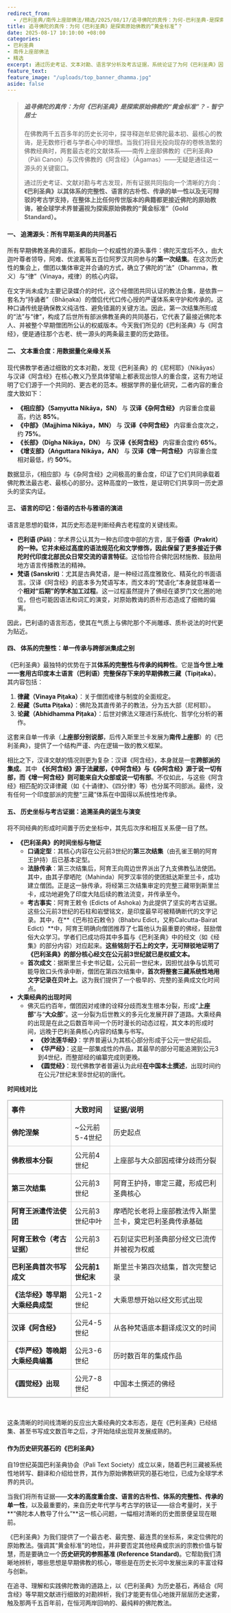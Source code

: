 ```yaml
---
redirect_from:
  - /巴利圣典/南传上座部佛法/精选/2025/08/17/追寻佛陀的真传：为何-巴利圣典-是探索原始佛教的-黄金标准-？/
title: 追寻佛陀的真传：为何《巴利圣典》是探索原始佛教的“黄金标准”？
date: 2025-08-17 10:10:00 +08:00
categories:
- 巴利圣典
- 南传上座部佛法
- 精选
excerpt: 通过历史考证、文本对勘、语言学分析及考古证据，系统论证了为何《巴利圣典》因其完整性、古朴性和传承单一性，被全球学术界视为研究早期佛教的“黄金标准”。
feature_text: 
feature_image: "/uploads/top_banner_dhamma.jpg"
aside: false
---
```


> ##### **追寻佛陀的真传：为何《巴利圣典》是探索原始佛教的“黄金标准”？** - 智宁居士
>
> 在佛教两千五百多年的历史长河中，探寻释迦牟尼佛陀最本初、最核心的教诲，是无数修行者与学者心中的理想。当我们将目光投向现存的卷帙浩繁的佛教经典时，两套最古老的文献体系——南传上座部佛教的《巴利圣典》（Pāli Canon）与汉传佛教的《阿含经》（Āgamas）——无疑是通往这一源头的关键窗口。
>
> 通过历史考证、文献对勘与考古发现，所有证据共同指向一个清晰的方向：**《巴利圣典》以其体系的完整性、语言的古朴性、传承的单一性以及无可辩驳的考古学支持，在整体上比任何传世版本的典籍都更接近佛陀的原始教诲，被全球学术界普遍视为探索原始佛教的“黄金标准”（Gold Standard）。**

#### **一、 追溯源头：所有早期圣典的共同基石**

所有早期佛教圣典的谱系，都指向一个权威性的源头事件：佛陀灭度后不久，由大迦叶尊者领导，阿难、优波离等五百位阿罗汉共同参与的**第一次结集**。在这次历史性的集会上，僧团以集体审定并合诵的方式，确立了佛陀的“法”（Dhamma，教义）与“律”（Vinaya，戒律）的核心内容。

在文字尚未成为主要记录媒介的时代，这个经僧团共同认证的教法合集，是依靠一套名为“持诵者”（Bhāṇaka）的僧侣代代口传心授的严谨体系来守护和传承的。这种口诵传统是确保教义纯洁性、避免错漏的关键方法。因此，第一次结集所形成的“法”与“律”，构成了后世所有部派佛教圣典的共同基石，它代表了最接近佛陀本人、并被整个早期僧团所公认的权威版本。今天我们所见的《巴利圣典》与《阿含经》，便是通往那个古老、统一源头的两条最主要的历史路径。

#### **二、 文本重合度：用数据量化亲缘关系**

现代佛教学者通过细致的文本对勘，发现《巴利圣典》的《尼柯耶》（Nikāyas）与汉译《阿含经》在核心教义乃至具体譬喻上都表现出惊人的重合度，这有力地证明了它们源于一个共同的、更古老的范本。根据学界的量化研究，二者内容的重合度大致如下：

* **《相应部》（Saṃyutta Nikāya，SN）** 与 **汉译《杂阿含经》** 内容重合度最高，约达 **85%**。
* **《中部》（Majjhima Nikāya，MN）** 与 **汉译《中阿含经》** 内容重合度次之，约 **75%**。
* **《长部》（Dīgha Nikāya，DN）** 与 **汉译《长阿含经》** 内容重合度约 **65%**。
* **《增支部》（Aṅguttara Nikāya，AN）** 与 **汉译《增一阿含经》** 内容重合度相对最低，约 **50%**。

数据显示，《相应部》与《杂阿含经》之间极高的重合度，印证了它们共同承载着佛陀教法最古老、最核心的部分。这种高度的一致性，是证明它们共享同一历史源头的坚实内证。

#### **三、 语言的印记：俗语的古朴与雅语的演进**

语言是思想的载体，其历史形态是判断经典古老程度的关键线索。

* **巴利语 (Pāli)**：学术界公认其为一种古印度中部的方言，属于**俗语（Prakrit）**的一种。它并未经过高度的语法规范化和文学修饰，因此保留了更多**接近于佛陀时代印度北部民众日常交流的语言特征**。这恰恰符合佛陀因材施教、鼓励用地方语言传播教法的精神。
* **梵语 (Sanskrit)**：尤其是古典梵语，是一种经过高度雅致化、精英化的书面语言。汉译《阿含经》的底本多为梵语写本，而文本的“梵语化”本身就意味着一个**相对“后期”的学术加工过程**。这一过程虽然提升了佛经在婆罗门文化圈的地位，但也可能因语法和词汇的演变，对原始教诲的质朴形态造成了细微的偏离。

因此，巴利语的语言形态，使其在气质上与佛陀那个不尚雕琢、质朴说法的时代更为贴近。

#### **四、 体系的完整性：单一传承与跨部派集成之别**

《巴利圣典》最独特的优势在于其**体系的完整性与传承的纯粹性**。它是**当今世上唯一一套用古印度本土语言（巴利语）完整保存下来的早期佛教三藏（Tipiṭaka）**。其内容包括：

1. **律藏（Vinaya Piṭaka）**：关于僧团戒律与制度的全面规定。
2. **经藏（Sutta Piṭaka）**：佛陀及其直传弟子的教法，分为五大部（尼柯耶）。
3. **论藏（Abhidhamma Piṭaka）**：后世对佛法义理进行系统化、哲学化分析的著作。

这套来自单一传承（**上座部分别说部**，后传入斯里兰卡发展为**南传上座部**）的《巴利圣典》，提供了一个结构严谨、内在逻辑一致的教义框架。

相比之下，汉译文献的情况则更为复杂：汉译《阿含经》，本身就是一套**跨部派的集成**。其中 **《长阿含经》源于法藏部，《中阿含经》与《杂阿含经》源于说一切有部，而《增一阿含经》则可能来自大众部或说一切有部**。不仅如此，与这些《阿含经》相匹配的汉译律藏（如《十诵律》、《四分律》等）也分属不同部派。最终，没有任何一个印度部派的完整“三藏”体系在中国得以系统性地传承。

#### **五、 历史坐标与考古证据：追溯圣典的诞生与演变**

将不同经典的形成时间置于历史坐标中，其先后次序和相互关系便一目了然。

* **《巴利圣典》的时间坐标与物证**
  * **口诵定型**：其核心内容在公元前3世纪的**第三次结集**（由孔雀王朝的阿育王护持）后已基本定型。
  * **法脉传承**：第三次结集后，阿育王向周边世界派出了九支佛教弘法使团。其中，由其子摩哂陀（Mahinda）阿罗汉率领的使团抵达斯里兰卡，成功建立僧团。正是这一脉传承，将经第三次结集审定的完整三藏带到斯里兰卡，成功地避免了印度大陆后续的教法流变，并传承至今。
  * **考古事实**：阿育王敕令 (Edicts of Ashoka) 为此提供了坚实的考古证据。这些公元前3世纪的石柱和岩壁铭文，是印度最早可被精确断代的文字记录。其中，在**《巴布拉石敕令》（Bhabru Edict，又称Calcutta-Bairat Edict）**中，阿育王明确向僧团推荐了七篇他认为最重要的佛经，鼓励僧俗大众学习。学者们已成功将其中多篇与《巴利圣典》中的经文（如《经集》的部分内容）对应起来。**这些铭刻于石上的文字，无可辩驳地证明了《巴利圣典》的部分核心经文在公元前3世纪就已是权威文本。**
  * **首次成文**：据斯里兰卡史书记载，公元前一世纪末，因担忧战争与饥荒可能导致口头传承中断，僧团在第四次结集中，**首次将整套三藏系统性地用文字记录在贝叶上**。这为我们提供了一个极早的、完整的圣典成文化时间点。
* **大乘经典的出现时间**
  * 佛灭后约百年，僧团因对戒律的诠释分歧而发生根本分裂，形成“**上座部**”与“**大众部**”。这一分裂为后世教义的多元化发展开辟了道路。大乘经典的出现是在此之后数百年间一个历时漫长的动态过程，其文本的形成时间，远晚于巴利圣典核心内容的结集与书写。
    * **《妙法莲华经》**：学界普遍认为其核心部分形成于公元一世纪前后。
    * **《华严经》**：这是一部集成性的作品，其最早的部分可能追溯到公元3到4世纪，而整部经的编纂完成则更晚。
    * **《圆觉经》**：现代佛教学者普遍认为此经**在中国本土撰述**，出现时间约在公元7世纪末至8世纪初的唐代。

**时间线对比**

<table style="width: 100%; border-collapse: collapse; border: 1px solid #ccc;"><thead style="border: 1px solid #ccc;"><tr style="border: 1px solid #ccc;"><th style="border: 1px solid #ccc; padding: 8px; text-align: left;">事件</th><th style="border: 1px solid #ccc; padding: 8px; text-align: left;">大致时间</th><th style="border: 1px solid #ccc; padding: 8px; text-align: left;">证据/说明</th></tr></thead><tbody style="border: 1px solid #ccc;"><tr style="border: 1px solid #ccc;"><td style="border: 1px solid #ccc; padding: 8px; text-align: left;"><strong>佛陀涅槃</strong></td><td style="border: 1px solid #ccc; padding: 8px; text-align: left;">~公元前5-4世纪</td><td style="border: 1px solid #ccc; padding: 8px; text-align: left;">历史起点</td></tr><tr style="border: 1px solid #ccc;"><td style="border: 1px solid #ccc; padding: 8px; text-align: left;"><strong>佛教根本分裂</strong></td><td style="border: 1px solid #ccc; padding: 8px; text-align: left;">公元前4世纪</td><td style="border: 1px solid #ccc; padding: 8px; text-align: left;">上座部与大众部因戒律分歧而分裂</td></tr><tr style="border: 1px solid #ccc;"><td style="border: 1px solid #ccc; padding: 8px; text-align: left;"><strong>第三次结集</strong></td><td style="border: 1px solid #ccc; padding: 8px; text-align: left;">公元前3世纪</td><td style="border: 1px solid #ccc; padding: 8px; text-align: left;">阿育王护持，审定三藏，形成巴利圣典核心</td></tr><tr style="border: 1px solid #ccc;"><td style="border: 1px solid #ccc; padding: 8px; text-align: left;"><strong>阿育王派遣传法使团</strong></td><td style="border: 1px solid #ccc; padding: 8px; text-align: left;">公元前3世纪中叶</td><td style="border: 1px solid #ccc; padding: 8px; text-align: left;">摩哂陀长老将上座部教法传入斯里兰卡，奠定巴利圣典传承基础</td></tr><tr style="border: 1px solid #ccc;"><td style="border: 1px solid #ccc; padding: 8px; text-align: left;"><strong>阿育王敕令（考古证据）</strong></td><td style="border: 1px solid #ccc; padding: 8px; text-align: left;">公元前3世纪</td><td style="border: 1px solid #ccc; padding: 8px; text-align: left;">石刻证实巴利圣典部分经文已流传并被视为权威</td></tr><tr style="border: 1px solid #ccc;"><td style="border: 1px solid #ccc; padding: 8px; text-align: left;"><strong>巴利圣典首次书写成文</strong></td><td style="border: 1px solid #ccc; padding: 8px; text-align: left;"><strong>公元前1世纪末</strong></td><td style="border: 1px solid #ccc; padding: 8px; text-align: left;">斯里兰卡第四次结集，首次完整记录</td></tr><tr style="border: 1px solid #ccc;"><td style="border: 1px solid #ccc; padding: 8px; text-align: left;"><strong>《法华经》等早期大乘经典成型</strong></td><td style="border: 1px solid #ccc; padding: 8px; text-align: left;">公元1-2世纪</td><td style="border: 1px solid #ccc; padding: 8px; text-align: left;">大乘思想开始以经文形式出现</td></tr><tr style="border: 1px solid #ccc;"><td style="border: 1px solid #ccc; padding: 8px; text-align: left;"><strong>汉译《阿含经》</strong></td><td style="border: 1px solid #ccc; padding: 8px; text-align: left;">公元4-5世纪</td><td style="border: 1px solid #ccc; padding: 8px; text-align: left;">从各种梵语底本翻译成汉文的时间</td></tr><tr style="border: 1px solid #ccc;"><td style="border: 1px solid #ccc; padding: 8px; text-align: left;"><strong>《华严经》等晚期大乘经典编纂</strong></td><td style="border: 1px solid #ccc; padding: 8px; text-align: left;">公元3-6世纪</td><td style="border: 1px solid #ccc; padding: 8px; text-align: left;">历时数百年的集成作品</td></tr><tr style="border: 1px solid #ccc;"><td style="border: 1px solid #ccc; padding: 8px; text-align: left;"><strong>《圆觉经》出现</strong></td><td style="border: 1px solid #ccc; padding: 8px; text-align: left;">公元7-8世纪</td><td style="border: 1px solid #ccc; padding: 8px; text-align: left;">中国本土撰述的佛经</td></tr></tbody></table>

&nbsp;

这条清晰的时间线清晰的反应出大乘经典的文本形态，是在《巴利圣典》已经结集、甚至书写成文数百年之后，才开始陆续出现并发展成熟的。

#### **作为历史研究基石的《巴利圣典》**

自19世纪英国巴利圣典协会（Pali Text Society）成立以来，随着巴利三藏被系统性地转写、翻译和介绍给世界，其作为原始佛教研究的基石地位，已成为全球学术界的共识。

当我们将所有证据——**文本的高度重合度、语言的古朴性、体系的完整性、传承的单一性**，以及最重要的，来自历史年代学与考古学的铁证——综合考量时，关于**“佛陀本人教导了什么”**这一核心问题，一幅相对清晰的历史图景便呈现在眼前。

《巴利圣典》为我们提供了一个最古老、最完整、最连贯的坐标系，来定位佛陀的原始教法。强调其“黄金标准”的地位，并非要否定其他经典或宗派的宗教价值与智慧，而是要确立一个**历史研究的参照基准 (Reference Standard)**。它帮助我们清晰地辨析，哪些思想是早期佛教的核心，哪些是在历史长河中发展出来的丰富诠释与创新。

在追寻、理解和实践佛陀教诲的道路上，以《巴利圣典》为历史基石，再结合《阿含经》等早期文献进行细致的对勘辨析，我们才能更有信心地拨开层层历史迷雾，触及那两千五百年前，在恒河两岸回响的、最纯粹的佛陀教法。
